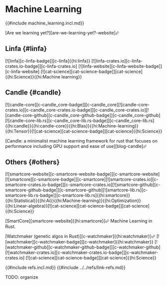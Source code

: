 # Machine Learning

{{#include machine_learning.incl.md}}

[Are we learning yet?][are-we-learning-yet?-website]⮳

## Linfa {#linfa}

[![linfa][c-linfa-badge]][c-linfa]{{hi:linfa}}  [![linfa-crates.io][c-linfa-crates.io-badge]][c-linfa-crates.io]  [![linfa-website][c-linfa-website-badge]][c-linfa-website]  [![cat-science][cat-science-badge]][cat-science]{{hi:Science}}{{hi:Machine learning}}

## Candle {#candle}

[![candle-core][c-candle_core-badge]][c-candle_core][![candle-core-crates.io][c-candle_core-crates.io-badge]][c-candle_core-crates.io][![candle-core-github][c-candle_core-github-badge]][c-candle_core-github][![candle-core-lib.rs][c-candle_core-lib.rs-badge]][c-candle_core-lib.rs]{{hi:candle}}{{hi:candle-core}}{{hi:Blas}}{{hi:Machine-learning}}{{hi:Tensor}}[![cat-science][cat-science-badge]][cat-science]{{hi:Science}}

[Candle: a minimalist machine learning framework for rust that focuses on performance including GPU support and ease of use][blog-candle]⮳

## Others {#others}

[![smartcore-website][c-smartcore-website-badge]][c-smartcore-website][![smartcore][c-smartcore-badge]][c-smartcore][![smartcore-crates.io][c-smartcore-crates.io-badge]][c-smartcore-crates.io][![smartcore-github][c-smartcore-github-badge]][c-smartcore-github][![smartcore-lib.rs][c-smartcore-lib.rs-badge]][c-smartcore-lib.rs]{{hi:smartcore}}{{hi:Statistical}}{{hi:Ai}}{{hi:Machine-learning}}{{hi:Optimization}}{{hi:Linear-algebra}}[![cat-science][cat-science-badge]][cat-science]{{hi:Science}}

[SmartCore][smartcore-website]{{hi:smartcore}}⮳ Machine Learning in Rust.

[Watchmaker (genetic algos in Rust)][c-watchmaker]{{hi:watchmaker}}⮳  [![watchmaker][c-watchmaker-badge]][c-watchmaker]{{hi:watchmaker}}  [![watchmaker-github][c-watchmaker-github-badge]][c-watchmaker-github]  [![watchmaker-crates.io][c-watchmaker-crates.io-badge]][c-watchmaker-crates.io]  [![cat-science][cat-science-badge]][cat-science]{{hi:Science}}

{{#include refs.incl.md}}
{{#include ../../refs/link-refs.md}}

<div class="hidden">
TODO: organize
</div>
